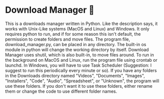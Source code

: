 # Download Manager 💽

This is a downloads manager written in Python. Like the description says, it works with Unix-Like systems (MacOS and Linux) and Windows. It only requires python to run, and if for some reason this isn't default, the permission to create folders and move files. The program file, download_manager.py, can be placed in any directory. The built-in os module in python will change the working directory by itself. Download Manager uses shutil, which is also built-in, to move files around. To run in the background on MacOS and Linux, run the program file using crontab or launchd. In Windows, you will have to use Task Scheduler (Suggestion: I suggest to run this periodically every minute or so). If you have any folders in the Downloads directory named "Videos", "Documents", "Images", "Installers", "Code", "Audio", "Spreadsheet", or "Unknown", the program will use these folders. If you don't want it to use these folders, either rename them or change the code to use different folder names. 
